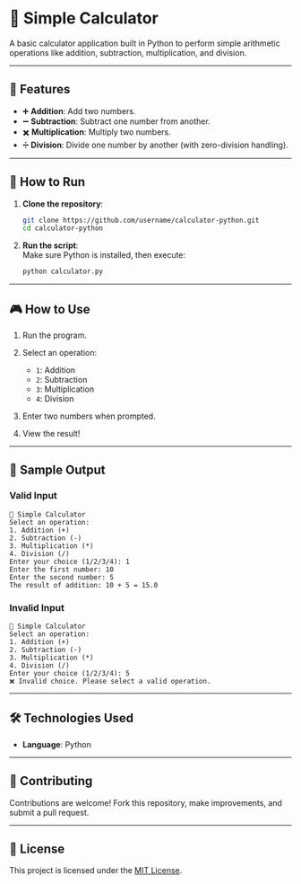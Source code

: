 # 🧮 Simple Calculator  

A basic calculator application built in Python to perform simple arithmetic operations like addition, subtraction, multiplication, and division.  

---

## 🌟 Features  
- ➕ **Addition**: Add two numbers.  
- ➖ **Subtraction**: Subtract one number from another.  
- ✖️ **Multiplication**: Multiply two numbers.  
- ➗ **Division**: Divide one number by another (with zero-division handling).  

---

## 🚀 How to Run  
1. **Clone the repository**:  
   ```bash
   git clone https://github.com/username/calculator-python.git
   cd calculator-python
   ```

2. **Run the script**:  
   Make sure Python is installed, then execute:  
   ```bash
   python calculator.py
   ```

---

## 🎮 How to Use  
1. Run the program.  
2. Select an operation:  
   - `1`: Addition  
   - `2`: Subtraction  
   - `3`: Multiplication  
   - `4`: Division  

3. Enter two numbers when prompted.  
4. View the result!  

---

## 📸 Sample Output  

### Valid Input  
```
🧮 Simple Calculator
Select an operation:
1. Addition (+)
2. Subtraction (-)
3. Multiplication (*)
4. Division (/)
Enter your choice (1/2/3/4): 1
Enter the first number: 10
Enter the second number: 5
The result of addition: 10 + 5 = 15.0
```

### Invalid Input  
```
🧮 Simple Calculator
Select an operation:
1. Addition (+)
2. Subtraction (-)
3. Multiplication (*)
4. Division (/)
Enter your choice (1/2/3/4): 5
❌ Invalid choice. Please select a valid operation.
```

---

## 🛠️ Technologies Used  
- **Language**: Python  

---

## 🤝 Contributing  
Contributions are welcome! Fork this repository, make improvements, and submit a pull request.  

---

## 📜 License  
This project is licensed under the [MIT License](LICENSE).  
